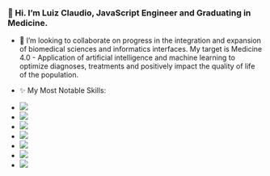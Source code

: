 ### 👋 Hi. I’m Luiz Claudio, JavaScript Engineer and Graduating in Medicine.
- 💞️ I’m looking to collaborate on progress in the integration and expansion of biomedical sciences and informatics interfaces. My target is Medicine 4.0 - Application of artificial intelligence and machine learning to optimize diagnoses, treatments and positively impact the quality of life of the population.

-  ✨ My Most Notable Skills:
 
- <img src="https://img.shields.io/badge/JavaScript-323330?style=for-the-badge&logo=javascript&logoColor=F7DF1E" />
- <img src="https://img.shields.io/badge/Node.js-43853D?style=for-the-badge&logo=node.js&logoColor=white" />
- <img src="https://img.shields.io/badge/React-20232A?style=for-the-badge&logo=react&logoColor=61DAFB" />
- <img src="https://img.shields.io/badge/React_Native-20232A?style=for-the-badge&logo=react&logoColor=61DAFB" />
- <img src="https://img.shields.io/badge/MySQL-00000F?style=for-the-badge&logo=mysql&logoColor=white" />
- <img src="https://img.shields.io/badge/Amazon_AWS-232F3E?style=for-the-badge&logo=amazon-aws&logoColor=white" />
- <img src="https://img.shields.io/badge/Docker-2496ED?style=for-the-badge&logo=docker&logoColor=white" />




<!---
LuiArruda99/LuiArruda99 is a ✨ special ✨ repository because its `README.md` (this file) appears on your GitHub profile.
You can click the Preview link to take a look at your changes.
--->
